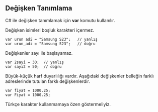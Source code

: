 ## Değişken Tanımlama
C# ile değişken tanımlamak için **var** komutu kullanılır.

Değişken isimleri boşluk karakteri içermez.

    var urun adi = "Samsung S23";   // yanlış
    var urun_adi = "Samsung S23";   // doğru

Değişkenler sayı ile başlayamaz.

    var 2sayi = 30;  // yanlış
    var sayi2 = 50;  // doğru

Büyük-küçük harf duyarlılığı vardır. Aşağıdaki değişkenler belleğin farklı adreslerinde tutulan farklı değişkenlerdir.

    var fiyat = 1000.25;    
    var Fiyat = 1000.25; 

 Türkçe karakter kullanmamaya özen göstermeliyiz.
